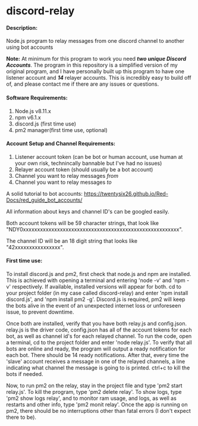 # discord-relay
#### Description: ####
Node.js program to relay messages from one discord channel to another using bot accounts

**Note:**  At minimum for this program to work you need ***two unique Discord Accounts***.  The program in this repository is a simplified version of my original program, and I have personally built up this program to have one listener account and ***14*** relayer accounts.  This is incredibly easy to build off of, and please contact me if there are any issues or questions.


#### Software Requirements: ####
1. Node.js v8.11.x
2. npm v6.1.x
3. discord.js (first time use)
4. pm2 manager(first time use, optional)

#### Account Setup and Channel Requirements: ####
1. Listener account token (can be bot or human account, use human at your own risk, technincally bannable but I've had no issues)
2. Relayer account token (should usually be a bot account)
3. Channel you want to relay messages *from*
4. Channel you want to relay messages *to*

A solid tutorial to bot accounts: https://twentysix26.github.io/Red-Docs/red_guide_bot_accounts/

All information about keys and channel ID's can be googled easily.

Both account tokens will be 59 character strings, that look like "NDY0xxxxxxxxxxxxxxxxxxxxxxxxxxxxxxxxxxxxxxxxxxxxxxxxxxxxxxx".

The channel ID will be an 18 digit string that looks like "42xxxxxxxxxxxxxxxx".

#### First time use: ####
To install discord.js and pm2, first check that node.js and npm are installed.
This is achieved with opening a terminal and entering 'node -v' and 'npm -v' respectively.  If available, installed versions will appear for both.  cd to your project folder (in my case called discord-relay) and enter 'npm install discord.js', and 'npm install pm2 -g'.  Discord.js is required, pm2 will keep the bots alive in the event of an unexpected internet loss or unforeseen issue, to prevent downtime.  

Once both are installed, verify that you have both relay.js and config.json.  relay.js is the driver code, config.json has all of the account tokens for each bot, as well as channel id's for each relayed channel.  To run the code, open a terminal, cd to the project folder and enter 'node relay.js'.  To verify that all bots are online and ready, the program will output a ready notification for each bot.  There should be 14 ready notifications.  After that, every time the 'slave' account receives a message in one of the relayed channels, a line indicating what channel the message is going to is printed.  ctrl+c to kill the bots if needed.  

Now, to run pm2 on the relay, stay in the project file and type 'pm2 start relay.js'.  To kill the program, type 'pm2 delete relay'.  To show logs, type 'pm2 show logs relay', and to monitor ram usage, and logs, as well as restarts and other info, type 'pm2 monit relay'.  Once the 
app is running on pm2, there should be no interruptions other than fatal errors (I don't expect there to be).
